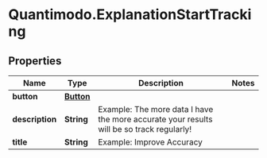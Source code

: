 # Quantimodo.ExplanationStartTracking

## Properties
Name | Type | Description | Notes
------------ | ------------- | ------------- | -------------
**button** | [**Button**](Button.md) |  | 
**description** | **String** | Example: The more data I have the more accurate your results will be so track regularly! | 
**title** | **String** | Example: Improve Accuracy | 


